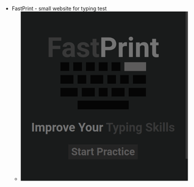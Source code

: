 * FastPrint - small website for typing test
  * ![alt text](https://github.com/omegadreamer/FastPrint/blob/master/preview1.png)
